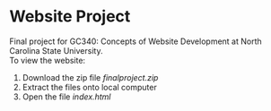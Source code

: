 # Website Project
Final project for GC340: Concepts of Website Development at North Carolina State University. <br>
To view the website:
  1. Download the zip file <i>finalproject.zip</i>
  2. Extract the files onto local computer
  3. Open the file <i>index.html</i>
